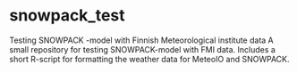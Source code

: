 # snowpack_test
Testing SNOWPACK -model with Finnish Meteorological institute data
A small repository for testing SNOWPACK-model with FMI data. Includes a short R-script for formatting the weather data for MeteoIO and SNOWPACK.
